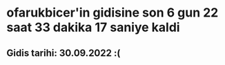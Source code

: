 # ofarukbicer'in gidisine son 6 gun 22 saat 33 dakika 17 saniye kaldi

## Gidis tarihi: 30.09.2022 :(
